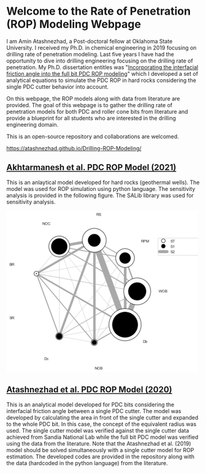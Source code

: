 # Welcome to the Rate of Penetration (ROP) Modeling Webpage

I am Amin Atashnezhad, a Post-doctoral fellow at Oklahoma State University. I received my Ph.D. in chemical engineering in 2019 focusing on drilling rate of penetration modeling.
Last five years I have had the opportunity to dive into drilling engineering focusing on the drilling rate of penetration.
My Ph.D. dissertation entitles was "[Incorporating the interfacial friction angle into the full bit PDC ROP modeling](https://github.com/Atashnezhad/PhD_Dissertation)" which I developed a set of analytical equations to simulate the PDC ROP in hard rocks considering the single PDC cutter behavior into account.




On this webpage, the ROP models along with data from literature are provided.
The goal of this webpage is to gather the drilling rate of penetration models for both PDC and roller cone bits from literature and provide a blueprint for all students who are interested in the drilling engineering domain.

This is an open-source repository and collaborations are welcomed.

https://atashnezhad.github.io/Drilling-ROP-Modeling/

## [Akhtarmanesh et al. PDC ROP Model (2021)](https://github.com/Atashnezhad/ROP-Modeling/tree/main/Akhtarmanesh%20et%20al%20PDC%20ROP%20model)

This is an anlaytical model developed for hard rocks (geothermal wells). The model was used for ROP simulation using python language. The sensitivity analysis is provided in the following figure. The SALib library was used for sensitivity analysis.

<p float="center">
  <img width="500" src="download.png" >
</p>

## [Atashnezhad et al. PDC ROP Model (2020)](https://github.com/Atashnezhad/ROP-Modeling/tree/main/Atashnezhad%20et%20al%20PDC%20ROP%20model)

This is an analytical model developed for PDC bits considering the interfacial friction angle between a single PDC cutter. The model was developed by calculating the area in front of the single cutter and expanded to the whole PDC bit. In this case, the concept of the equivalent radius was used. The single cutter model was verified against the single cutter data achieved from Sandia National Lab while the full bit PDC model was verified using the data from the literature. Note that the Atashnezhad et al. (2019) model should be solved simultaneously with a single cutter model for ROP estimation. The developed codes are provided in the repository along with the data (hardcoded in the python language) from the literature.
